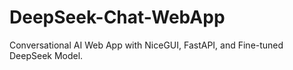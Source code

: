 # DeepSeek-Chat-WebApp
 Conversational AI Web App with NiceGUI, FastAPI, and Fine-tuned DeepSeek Model.
